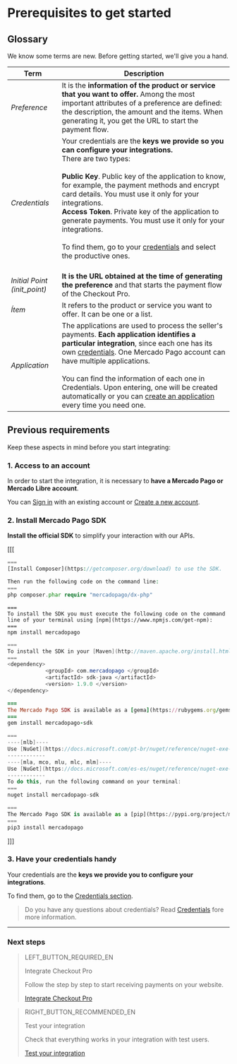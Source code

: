 # Prerequisites to get started


## Glossary

We know some terms are new. Before getting started, we'll give you a hand.

| Term | Description |
| --- | --- |
| _Preference_ | It is the **information of the product or service that you want to offer.** Among the most important attributes of a preference are defined: the description, the amount and the items. When generating it, you get the URL to start the payment flow. |
| _Credentials_ | Your credentials are the **keys we provide so you can configure your integrations.**<br/>There are two types:<br/><br/>**Public Key**. Public key of the application to know, for example, the payment methods and encrypt card details. You must use it only for your integrations.<br/>**Access Token**. Private key of the application to generate payments. You must use it only for your integrations.<br/><br/>To find them, go to your [credentials]([FAKER][CREDENTIALS][URL]) and select the productive ones.<br/><br/> |
| _Initial Point (init_point)_ | **It is the URL obtained at the time of generating the preference** and that starts the payment flow of the Checkout Pro. |
| _Ítem_ | It refers to the product or service you want to offer. It can be one or a list. |
| _Application_ | The applications are used to process the seller's payments. **Each application identifies a particular integration**, since each one has its own [credentials]([FAKER][CREDENTIALS][URL]). One Mercado Pago account can have multiple applications.<br/><br/>You can find the information of each one in Credentials. Upon entering, one will be created automatically or you can [create an application](https://applications.mercadopago.com) every time you need one. |

## Previous requirements

Keep these aspects in mind before you start integrating:

### 1. Access to an account

In order to start the integration, it is necessary to **have a Mercado Pago or Mercado Libre account**.

You can [Sign in](https://www.mercadolibre.com/jms/[FAKER][GLOBALIZE][SITE_ID]/lgz/login?platform_id=mp&go=https://www.mercadopago[FAKER][URL][DOMAIN]/developers/en/guides/online-payments/checkout-pro/previous-requirements) with an existing account or [Create a new account](https://www.mercadopago[FAKER][URL][DOMAIN]).

### 2. Install Mercado Pago SDK
**Install the official SDK** to simplify your interaction with our APIs.

[[[
```php
===
[Install Composer](https://getcomposer.org/download) to use the SDK.

Then run the following code on the command line:
===
php composer.phar require "mercadopago/dx-php"
```
```node
===
To install the SDK you must execute the following code on the command line of your terminal using [npm](https://www.npmjs.com/get-npm):
===
npm install mercadopago
```
```java
===
To install the SDK in your [Maven](http://maven.apache.org/install.html) project, add the following dependency in your pom.xml file and then run ´maven install´.
===
<dependency>
            <groupId> com.mercadopago </groupId>
            <artifactId> sdk-java </artifactId>
            <version> 1.9.0 </version>
</dependency>
```
```ruby
===
The Mercado Pago SDK is available as a [gema](https://rubygems.org/gems/mercadopago-sdk), to install it you must execute the following code on the command line:
===
gem install mercadopago-sdk
```
```csharp
===
----[mlb]----
Use [NuGet](https://docs.microsoft.com/pt-br/nuget/reference/nuget-exe-cli-reference) to install the Mercado Pago SDK .NET.
------------
----[mla, mco, mlu, mlc, mlm]----
Use [NuGet](https://docs.microsoft.com/es-es/nuget/reference/nuget-exe-cli-reference) to install the Mercado Pago SDK .NET.
------------
To do this, run the following command on your terminal:
===
nuget install mercadopago-sdk
```
```python
===
The Mercado Pago SDK is available as a [pip](https://pypi.org/project/mercadopago/), to install it you must execute the following code on the command line:
===
pip3 install mercadopago
```
]]]

### 3. Have your credentials handy

Your credentials are the **keys we provide you to configure your integrations**.

To find them, go to the [Credentials section]([FAKER][CREDENTIALS][URL]).

> Do you have any questions about credentials? Read [Credentials](https://www.mercadopago[FAKER][URL][DOMAIN]/developers/en/guides/credentials/credentials) fore more information.

 ---

### Next steps

> LEFT_BUTTON_REQUIRED_EN
>
> Integrate Checkout Pro
>
> Follow the step by step to start receiving payments on your website.
>
> [Integrate Checkout Pro](https://www.mercadopago[FAKER][URL][DOMAIN]/developers/en/guides/online-payments/checkout-pro/integration)

> RIGHT_BUTTON_RECOMMENDED_EN
>
> Test your integration
>
> Check that everything works in your integration with test users.
>
> [Test your integration](https://www.mercadopago[FAKER][URL][DOMAIN]/developers/en/guides/online-payments/checkout-pro/test-integration)
